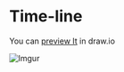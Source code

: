 # Time-line

You can [preview It](https://drive.google.com/file/d/1uGGHUBiyll8flWdE9xBCHDdYodnnzY0n/view?usp=sharing) in draw.io

![Imgur](https://i.imgur.com/ULB38Pu.png)